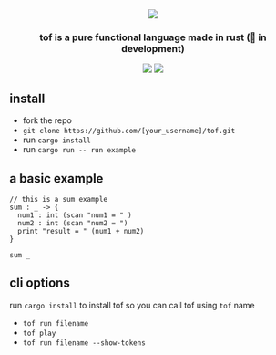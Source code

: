
<div align="center">
<img src="https://github.com/tanay-pingalkar/tof/blob/main/logo.png"><img>
</div>
<div align="center">
  <h3>tof is a pure functional language made in rust (🚧 in development)</h3>
  <img src="https://img.shields.io/github/stars/tanay-pingalkar/tof"></img>
  <img src="https://img.shields.io/github/license/tanay-pingalkar/tof?label=license"></img>
</div>

## install
- fork the repo
- `git clone https://github.com/[your_username]/tof.git`
- run `cargo install`
- run `cargo run -- run example`



## a basic example
```
// this is a sum example
sum : _ -> {
  num1 : int (scan "num1 = " )
  num2 : int (scan "num2 = ")
  print "result = " (num1 + num2)
}

sum _
```

## cli options
run `cargo install` to install tof so you can call tof using `tof` name <br>
- `tof run filename` 
- `tof play` 
- `tof run filename --show-tokens` 
